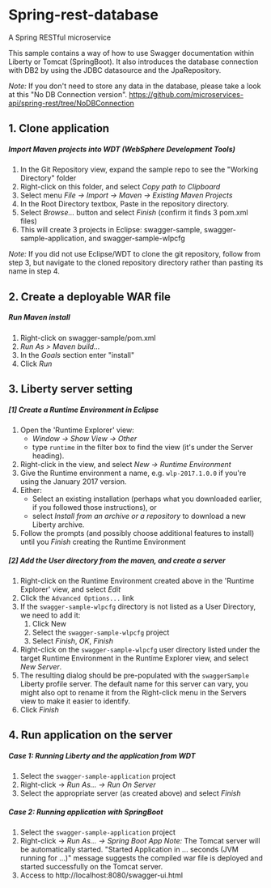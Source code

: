# Spring-rest-database
A Spring RESTful microservice

This sample contains a way of how to use Swagger documentation within Liberty or Tomcat (SpringBoot).
It also introduces the database connection with DB2 by using the JDBC datasource and the JpaRepository.

*Note:* If you don't need to store any data in the database, please take a look at this "No DB Connection version".
https://github.com/microservices-api/spring-rest/tree/NoDBConnection

## 1. Clone application
#####  Import Maven projects into WDT (WebSphere Development Tools)
1.  In the Git Repository view, expand the sample repo to see the "Working Directory" folder
2.  Right-click on this folder, and select *Copy path to Clipboard*
3.  Select menu *File -> Import -> Maven -> Existing Maven Projects*
4.  In the Root Directory textbox, Paste in the repository directory.
5.  Select *Browse...* button and select *Finish* (confirm it finds 3 pom.xml files)
6.  This will create 3 projects in Eclipse: swagger-sample, swagger-sample-application, and swagger-sample-wlpcfg

*Note:* If you did not use Eclipse/WDT to clone the git repository, follow from step 3, but navigate to the cloned repository directory rather than pasting its name in step 4.

## 2. Create a deployable WAR file
#####  Run Maven install
1. Right-click on swagger-sample/pom.xml
2. *Run As > Maven build...*
3. In the *Goals* section enter "install"
4. Click *Run*

## 3. Liberty server setting
##### [1] Create a Runtime Environment in Eclipse
1. Open the 'Runtime Explorer' view:
    * *Window -> Show View -> Other*
    * type `runtime` in the filter box to find the view (it's under the Server heading).
2. Right-click in the view, and select *New -> Runtime Environment*
3. Give the Runtime environment a name, e.g. `wlp-2017.1.0.0` if you're using the January 2017 version.
4. Either:
    * Select an existing installation (perhaps what you downloaded earlier, if you followed those instructions), or
    * select *Install from an archive or a repository* to download a new Liberty archive.
5. Follow the prompts (and possibly choose additional features to install) until you *Finish* creating the Runtime Environment

##### [2] Add the User directory from the maven, and create a server
1. Right-click on the Runtime Environment created above in the 'Runtime Explorer' view, and select *Edit*
2. Click the `Advanced Options...` link
3. If the `swagger-sample-wlpcfg` directory is not listed as a User Directory, we need to add it:
    1. Click New
    2. Select the `swagger-sample-wlpcfg` project
    3. Select *Finish*, *OK*, *Finish*
4. Right-click on the `swagger-sample-wlpcfg` user directory listed under the target Runtime Environment in the Runtime Explorer view, and select *New Server*.
5. The resulting dialog should be pre-populated with the `swaggerSample` Liberty profile server.
   The default name for this server can vary, you might also opt to rename it from the Right-click menu in the Servers view to make it easier to identify.
6. Click *Finish*

## 4. Run application on the server
##### Case 1: Running Liberty and the application from WDT
1.  Select the `swagger-sample-application` project
2.  Right-click -> *Run As... -> Run On Server*
3.  Select the appropriate server (as created above) and select *Finish*


##### Case 2: Running application with SpringBoot
1.  Select the `swagger-sample-application` project
2.  Right-click -> *Run As... -> Spring Boot App*
*Note:* The Tomcat server will be automatically started.
"Started Application in ... seconds (JVM running for ...)" message suggests the compiled war file is deployed and started successfully on the Tomcat server.
3.  Access to http://localhost:8080/swagger-ui.html
